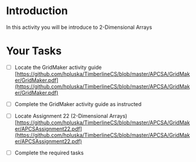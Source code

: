 # Introduction
In this activity you will be introduce to  2-Dimensional Arrays

# Your Tasks

- [ ] Locate the GridMaker activity guide [https://github.com/hpluska/TimberlineCS/blob/master/APCSA/GridMaker/GridMaker.pdf](https://github.com/hpluska/TimberlineCS/blob/master/APCSA/GridMaker/GridMaker.pdf)

- [ ] Complete the GridMaker activity guide as instructed

- [ ] Locate Assignment 22 (2-Dimensional Arrays) [https://github.com/hpluska/TimberlineCS/blob/master/APCSA/GridMaker/APCSAssignment22.pdf](https://github.com/hpluska/TimberlineCS/blob/master/APCSA/GridMaker/APCSAssignment22.pdf)

- [ ] Complete the required tasks






